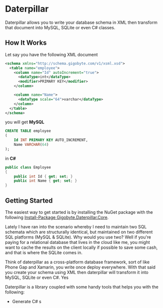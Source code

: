 # Daterpillar
Daterpillar allows you to write your database schema in XML then transform that document into MySQL, SQLite or even C# classes.

## How It Works
Let say you have the following XML document

```xml
<schema xmlns="http://schema.gigobyte.com/v1/xsml.xsd">
  <table name="employee">
    <column name="Id" autoIncrement="true">
      <dataType>int</dataType>
      <modifier>PRIMARY KEY</modifier>
    </column>

    <column name="Name">
      <dataType scale="64">varchar</dataType>
    </column>
  </table>
</schema>
```

you will get **MySQL** 

```sql
CREATE TABLE employee
(
	Id INT PRIMARY KEY AUTO_INCREMENT,
	Name VARCHAR(64)
);
```

in **C#**

```csharp
public class Employee
{
	public int Id { get; set; }
	public int Name { get; set; }
}
```
## Getting Started
The easiest way to get started is by installing the NuGet package with the following [Install-Package Gigobyte.Daterpillar.Core](https://www.nuget.org/packages/Gigobyte.Daterpillar.Core). 



Lately I have ran into the scenario whereby I need to maintain two SQL schemata which are structurally identical, but maintained on two different SQL platforms (MySQL & SQLite). Why would you use two? Well if you're paying for a relational database that lives in the cloud like me, you might want to cache the results on the client locally if possible to save some cash, and that is where the SQLite comes in.

Think of daterpillar as a cross-platform database framework, sort of like Phone Gap and Xamarin, you write once deploy everywhere. With that said you create your schema using XML then daterpillar will transform it into MySQL, SQLite or even C#. Yes 


Daterpillar is a library coupled with some handy tools that helps you with the following:
* Generate C# s